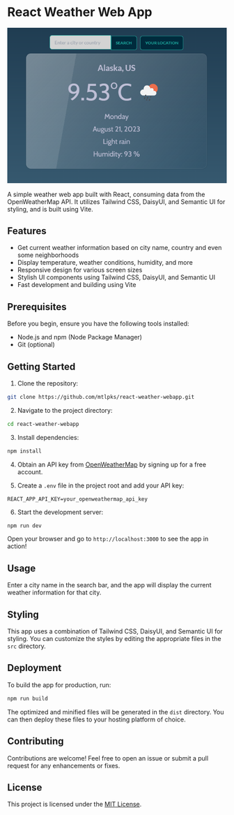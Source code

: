 # React Weather Web App

![Weather App Screenshot](screenshot.png)

A simple weather web app built with React, consuming data from the OpenWeatherMap API. It utilizes Tailwind CSS, DaisyUI, and Semantic UI for styling, and is built using Vite.

## Features

- Get current weather information based on city name, country and even some neighborhoods
- Display temperature, weather conditions, humidity, and more
- Responsive design for various screen sizes
- Stylish UI components using Tailwind CSS, DaisyUI, and Semantic UI
- Fast development and building using Vite

## Prerequisites

Before you begin, ensure you have the following tools installed:

- Node.js and npm (Node Package Manager)
- Git (optional)

## Getting Started

1. Clone the repository:

```bash
git clone https://github.com/mtlpks/react-weather-webapp.git
```

2. Navigate to the project directory:

```bash
cd react-weather-webapp
```

3. Install dependencies:

```bash
npm install
```

4. Obtain an API key from [OpenWeatherMap](https://openweathermap.org/api) by signing up for a free account.

5. Create a `.env` file in the project root and add your API key:

```env
REACT_APP_API_KEY=your_openweathermap_api_key
```

6. Start the development server:

```bash
npm run dev
```

Open your browser and go to `http://localhost:3000` to see the app in action!

## Usage

Enter a city name in the search bar, and the app will display the current weather information for that city.

## Styling

This app uses a combination of Tailwind CSS, DaisyUI, and Semantic UI for styling. You can customize the styles by editing the appropriate files in the `src` directory.

## Deployment

To build the app for production, run:

```bash
npm run build
```

The optimized and minified files will be generated in the `dist` directory. You can then deploy these files to your hosting platform of choice.

## Contributing

Contributions are welcome! Feel free to open an issue or submit a pull request for any enhancements or fixes.

## License

This project is licensed under the [MIT License](LICENSE).
